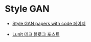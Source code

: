 # Style GAN

- [Style GAN papers with code 페이지](https://paperswithcode.com/paper/a-style-based-generator-architecture-for)

- [Lunit 테크 블로그 포스트](https://blog.lunit.io/2019/02/25/a-style-based-generator-architecture-for-generative-adversarial-networks/)
